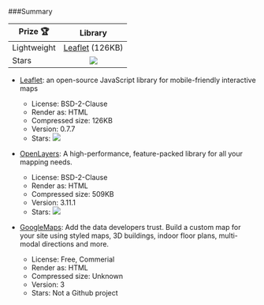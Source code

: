 ###Summary

| Prize :trophy:        | Library           |
| ------------- |:-------------:|
| Lightweight      | [Leaflet](http://leafletjs.com/) (126KB) |
| Stars      | ![](http://tuan-flask.herokuapp.com/service/star?url=https://github.com/Leaflet/Leaflet&type=star)|

* [Leaflet](http://leafletjs.com/): an open-source JavaScript library for mobile-friendly interactive maps
  * License:  BSD-2-Clause
  * Render as: HTML
  * Compressed size: 126KB
  * Version: 0.7.7
  * Stars: ![](http://tuan-flask.herokuapp.com/service/star?url=https://github.com/Leaflet/Leaflet&type=star)

* [OpenLayers](http://openlayers.org/): A high-performance, feature-packed library for all your mapping needs.
  * License:  BSD-2-Clause
  * Render as: HTML
  * Compressed size: 509KB
  * Version: 3.11.1
  * Stars: ![](http://tuan-flask.herokuapp.com/service/star?url=https://github.com/openlayers/ol3&type=star)

* [GoogleMaps](http://openlayers.org/): Add the data developers trust. Build a custom map for your site using styled maps, 3D buildings, indoor floor plans, multi-modal directions and more.
  * License:  Free, Commerial
  * Render as: HTML
  * Compressed size: Unknown
  * Version: 3
  * Stars: Not a Github project




